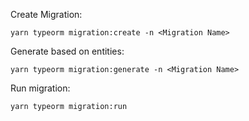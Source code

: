 Create Migration:

```
yarn typeorm migration:create -n <Migration Name>
```

Generate based on entities:

```
yarn typeorm migration:generate -n <Migration Name>
```

Run migration:

```
yarn typeorm migration:run
```
